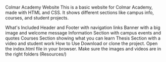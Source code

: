 Colmar Academy Website
This is a basic website for Colmar Academy, made with HTML and CSS. It shows different sections like campus info, courses, and student projects.

What's Included
Header and Footer with navigation links
Banner with a big image and welcome message
Information Section with campus events and quotes
Courses Section showing what you can learn
Thesis Section with a video and student work
How to Use
Download or clone the project.
Open the index.html file in your browser.
Make sure the images and videos are in the right folders (Resources/)
